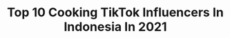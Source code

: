 ---
title: Top 10 Cooking TikTok Influencers In Indonesia In 2021
description: >-
  Find top cooking TikTok influencers in Indonesia in 2021. Most popular hashtags: #fyp #foryoupage #samasamabelajar #foryou.
platform: TikTok
hits: 30
text_top: Identify the top-rated TikTok accounts on inBeat.
text_bottom: Our search engine holds 30 TikTok influencers like this in Indonesia for you to pitch.
profiles:
  - username: "arnoldpo"
    fullname: >-
      arnoldpo
    bio: >-
      Cooking like karepmu skuyyyy
    location: "Indonesia"
    followers: 1200000
    engagement: 812
    commentsToLikes: 0.009198
    id: ckcodza5l258m0j23gcb67r32
    verified: true
    hashtags: "#speedcooking, #karepmu, #delicious, #shokugeki"
  - username: "masakansimple"
    fullname: >-
      masakan.simple
    bio: >-
      Cooking Channel🍴🍱🥤 Sejak 2017
    location: "Indonesia"
    followers: 1300000
    engagement: 816
    commentsToLikes: 0.006132
    id: ckbqtxfs2ei5u0j23ogh8ewbi
    verified: true
    hashtags: "#samasamabelajar, #fyp, #tiktokpintar, #resepsimple"
  - username: "cookingwithhel"
    fullname: >-
      Cooking with Hel
    bio: >-
      Dokumentasi hel belajar masak Full video cek youtube channel cookingwithhel
    location: "Indonesia"
    followers: 784800
    engagement: 537
    commentsToLikes: 0.006319
    id: ck8z23pbe3w1n0j78c859h2gk
    verified: false
    hashtags: "#stein, #dessert, #baking, #cooking"
  - username: "patrishiela"
    fullname: >-
      patrishiela
    bio: >-
      Follow me for more videos 🏝 Travel - Cooking - DIY • Instagram: @patrishiela
    location: "Indonesia"
    followers: 25600
    engagement: 486
    commentsToLikes: 0.015857
    id: ckcdpiqojbs2b0j23pap6jb9s
    verified: false
    hashtags: "#throwback, #bedroommakeover, #tiktokindonesia, #tiktoktravel"
  - username: "alvina_tw"
    fullname: >-
      Alvina T. W.
    bio: >-
      Healthy & Vegetarian food cooking 👩‍🍳 l'm losing 28 kg IG: alvina_tw
    location: "Indonesia"
    followers: 275100
    engagement: 774
    commentsToLikes: 0.007843
    id: ckbl07ojawxs80j233of3xk3s
    verified: false
    hashtags: "#berbagifakta, #samasamaindonesia, #menudiet, #lebihdari1menit"
  - username: "yackikuka"
    fullname: >-
      yackikuka
    bio: >-
      Youtube : Fun cooking with yackikuka Instagram : yackikuka
    location: "Indonesia"
    followers: 602400
    engagement: 645
    commentsToLikes: 0.006410
    id: ck92xhle4ypfp0j78zd2rzht1
    verified: false
    hashtags: "#kekinian, #milo, #foryoupage, #samasamaindonesia"
  - username: "jevnomz"
    fullname: >-
      Jevanslie
    bio: >-
      Follow My IG CEO Keliling Cari Makan Video lengkap cek IG Jakarta
    location: "Indonesia"
    followers: 63000
    engagement: 325
    commentsToLikes: 0.026246
    id: ckc7vqwfiz5sw0j23ja03re2j
    verified: false
    hashtags: "#delicious, #warga62, #tutorial, #samasamadirumah"
  - username: "talitawb"
    fullname: >-
      Talita WB
    bio: >-
      Just for fun!
    location: "Indonesia"
    followers: 15300
    engagement: 159
    commentsToLikes: 0.014063
    id: ckbkqv288ld7b0j23yj9pqolr
    verified: false
    hashtags: "#fyp, #stickermate, #workoutchallenge, #quarantinelife"
  - username: "storeateller"
    fullname: >-
      Hara
    bio: >-
      Foods Slave 🇮🇩
    location: "Indonesia"
    followers: 18000
    engagement: 353
    commentsToLikes: 0.016306
    id: ck9shjodltt9a0j78gwbmwi40
    verified: false
    hashtags: "#kuliner, #makan, #tiktok, #yummy"
  - username: "bellaandgerry"
    fullname: >-
      B&G
    bio: >-
      Ig : bellatanesiaa
    location: "Indonesia"
    followers: 125600
    engagement: 228
    commentsToLikes: 0.008425
    id: ckcoty8978l000j23qg2szrt6
    verified: false
    hashtags: "#cooking, #food, #yummy, #foryou"
---